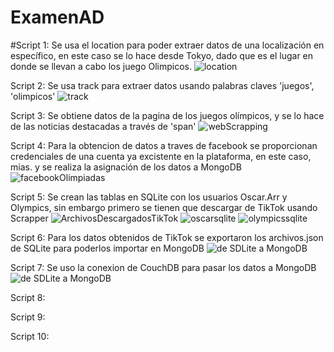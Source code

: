 # ExamenAD

#Script 1: Se usa el location para poder extraer datos de una localización en específico, en este caso se lo hace desde Tokyo, dado que es el lugar en donde se llevan a cabo los juego Olimpicos.
![location](https://user-images.githubusercontent.com/58042215/127719565-897119f9-1045-482e-9c99-f85411b09c77.PNG)

Script 2: Se usa track para extraer datos usando palabras claves 'juegos', 'olimpicos'
![track](https://user-images.githubusercontent.com/58042215/127719817-bb5c11ba-17c7-49f3-ab96-85589e8d3f76.PNG)

Script 3: Se obtiene datos de la pagina de los juegos olímpicos, y se lo hace de las noticias destacadas a través de 'span'
![webScrapping](https://user-images.githubusercontent.com/58042215/127720388-d5c03a68-010c-4ece-87e1-ee385a69a4aa.PNG)

Script 4: Para la obtencion de datos a traves de facebook se proporcionan credenciales de una cuenta ya excistente en la plataforma, en este caso, mias. y se realiza la asignación de los datos a MongoDB
![facebookOlimpiadas](https://user-images.githubusercontent.com/58042215/127721391-896959d8-654c-4792-a4c0-5d7ce2bede4a.PNG)

Script 5: Se crean las tablas en SQLite con los usuarios Oscar.Arr y Olympics, sin embargo primero se tienen que descargar de TikTok usando Scrapper
![ArchivosDescargadosTikTok](https://user-images.githubusercontent.com/58042215/127723610-8393d5d5-3b9a-4ab4-8eef-2eb0f0f44d94.PNG)
![oscarsqlite](https://user-images.githubusercontent.com/58042215/127723563-66272b15-740a-41a9-b8e4-60a516732aff.PNG)
![olympicssqlite](https://user-images.githubusercontent.com/58042215/127723564-4d0a1d27-16cf-4f85-8de5-dc24f889620c.PNG)

Script 6: Para los datos obtenidos de TikTok se exportaron los archivos.json de SQLite para poderlos importar en MongoDB
![de SDLite a MongoDB](https://user-images.githubusercontent.com/58042215/127723776-35d4faf7-5d46-472b-ad9a-0fd99832a49f.PNG)

Script 7: Se uso la conexion de CouchDB para pasar los datos a MongoDB
![de SDLite a MongoDB](https://user-images.githubusercontent.com/58042215/127724318-b91f1157-231b-4c94-87cb-c7c335f95a55.PNG)

Script 8:

Script 9:

Script 10:

